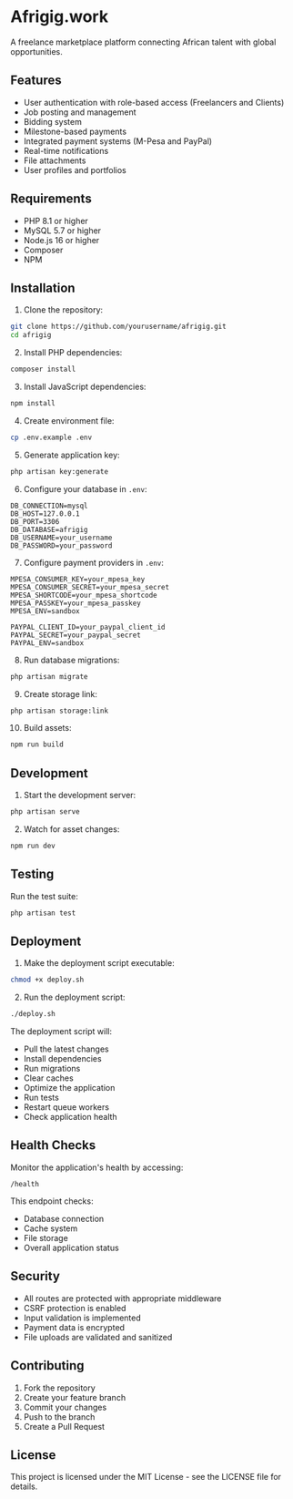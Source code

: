 # Afrigig.work

A freelance marketplace platform connecting African talent with global opportunities.

## Features

- User authentication with role-based access (Freelancers and Clients)
- Job posting and management
- Bidding system
- Milestone-based payments
- Integrated payment systems (M-Pesa and PayPal)
- Real-time notifications
- File attachments
- User profiles and portfolios

## Requirements

- PHP 8.1 or higher
- MySQL 5.7 or higher
- Node.js 16 or higher
- Composer
- NPM

## Installation

1. Clone the repository:

```bash
git clone https://github.com/yourusername/afrigig.git
cd afrigig
```

2. Install PHP dependencies:

```bash
composer install
```

3. Install JavaScript dependencies:

```bash
npm install
```

4. Create environment file:

```bash
cp .env.example .env
```

5. Generate application key:

```bash
php artisan key:generate
```

6. Configure your database in `.env`:

```
DB_CONNECTION=mysql
DB_HOST=127.0.0.1
DB_PORT=3306
DB_DATABASE=afrigig
DB_USERNAME=your_username
DB_PASSWORD=your_password
```

7. Configure payment providers in `.env`:

```
MPESA_CONSUMER_KEY=your_mpesa_key
MPESA_CONSUMER_SECRET=your_mpesa_secret
MPESA_SHORTCODE=your_mpesa_shortcode
MPESA_PASSKEY=your_mpesa_passkey
MPESA_ENV=sandbox

PAYPAL_CLIENT_ID=your_paypal_client_id
PAYPAL_SECRET=your_paypal_secret
PAYPAL_ENV=sandbox
```

8. Run database migrations:

```bash
php artisan migrate
```

9. Create storage link:

```bash
php artisan storage:link
```

10. Build assets:

```bash
npm run build
```

## Development

1. Start the development server:

```bash
php artisan serve
```

2. Watch for asset changes:

```bash
npm run dev
```

## Testing

Run the test suite:

```bash
php artisan test
```

## Deployment

1. Make the deployment script executable:

```bash
chmod +x deploy.sh
```

2. Run the deployment script:

```bash
./deploy.sh
```

The deployment script will:

- Pull the latest changes
- Install dependencies
- Run migrations
- Clear caches
- Optimize the application
- Run tests
- Restart queue workers
- Check application health

## Health Checks

Monitor the application's health by accessing:

```
/health
```

This endpoint checks:

- Database connection
- Cache system
- File storage
- Overall application status

## Security

- All routes are protected with appropriate middleware
- CSRF protection is enabled
- Input validation is implemented
- Payment data is encrypted
- File uploads are validated and sanitized

## Contributing

1. Fork the repository
2. Create your feature branch
3. Commit your changes
4. Push to the branch
5. Create a Pull Request

## License

This project is licensed under the MIT License - see the LICENSE file for details.
